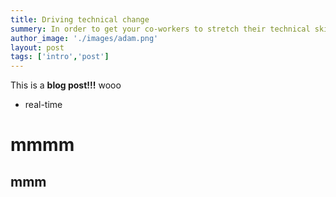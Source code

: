 ```yaml
---
title: Driving technical change
summery: In order to get your co-workers to stretch their technical skills, you’ll have to stretch your soft skills. This post will help you make that stretch without compromising your resistance to playing politics. You can overcome resistance (however illogical) in a logical way.  ..
author_image: './images/adam.png'
layout: post
tags: ['intro','post']
---
```


This is a **blog post!!!**
wooo

* real-time

mmmm
====

mmm
---

